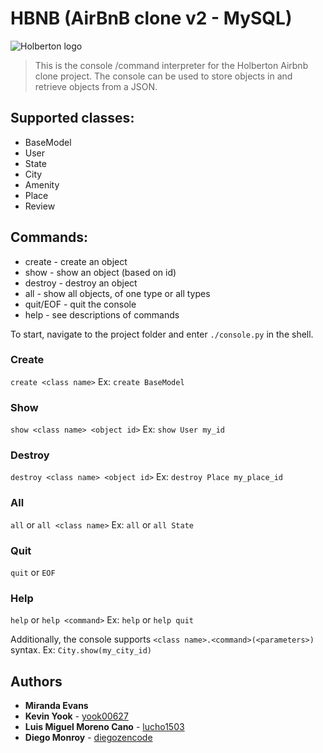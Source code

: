# HBNB (AirBnB clone v2 - MySQL)
![Holberton logo](https://www.holbertonschool.com/holberton-logo.png)
> This is the console /command interpreter for the Holberton Airbnb clone project. The console can be used to store objects in and retrieve objects from a JSON.

## Supported classes:
* BaseModel
* User
* State
* City
* Amenity
* Place
* Review

## Commands:
* create - create an object
* show - show an object (based on id)
* destroy - destroy an object
* all - show all objects, of one type or all types
* quit/EOF - quit the console
* help - see descriptions of commands

To start, navigate to the project folder and enter `./console.py` in the shell.

### Create
`create <class name>`
Ex:
`create BaseModel`

### Show
`show <class name> <object id>`
Ex:
`show User my_id`

### Destroy
`destroy <class name> <object id>`
Ex:
`destroy Place my_place_id`

### All
`all` or `all <class name>`
Ex:
`all` or `all State`

### Quit
`quit` or `EOF`

### Help
`help` or `help <command>`
Ex:
`help` or `help quit`

Additionally, the console supports `<class name>.<command>(<parameters>)` syntax.
Ex:
`City.show(my_city_id)`

## Authors
* **Miranda Evans**
* **Kevin Yook** - [yook00627](https://github.com/yook00627)
* **Luis Miguel Moreno Cano** - [lucho1503](https://github.com/lucho1503)
* **Diego Monroy** - [diegozencode](https://github.com/diegozencode)
